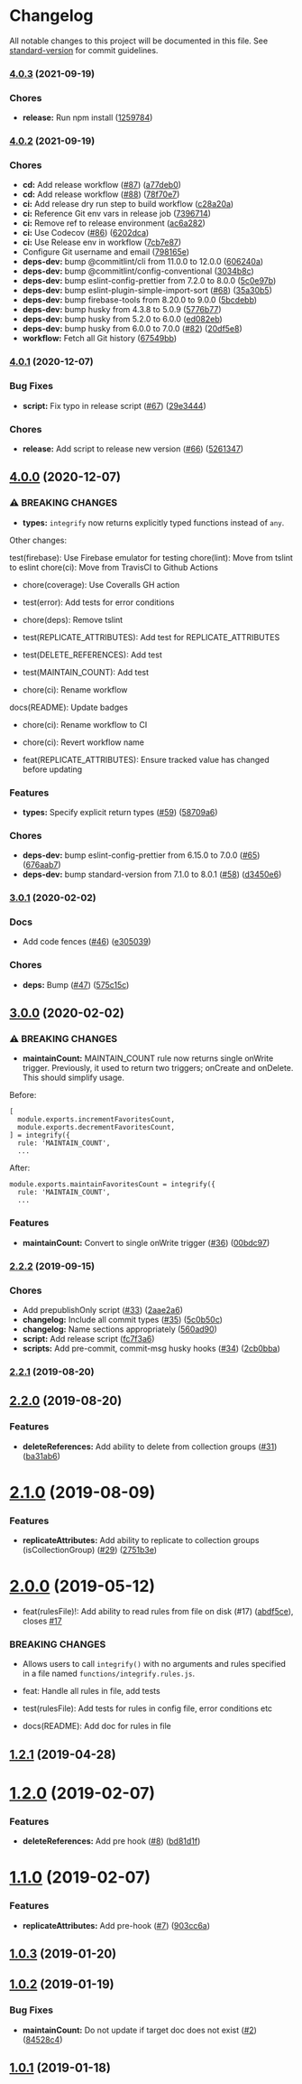 # Changelog

All notable changes to this project will be documented in this file. See [standard-version](https://github.com/conventional-changelog/standard-version) for commit guidelines.

### [4.0.3](https://github.com/anishkny/integrify/compare/v4.0.2...v4.0.3) (2021-09-19)


### Chores

* **release:** Run npm install ([1259784](https://github.com/anishkny/integrify/commit/1259784dd89b9bc3820c12b276347be53fdf15b8))

### [4.0.2](https://github.com/anishkny/integrify/compare/v4.0.1...v4.0.2) (2021-09-19)


### Chores

* **cd:** Add release workflow ([#87](https://github.com/anishkny/integrify/issues/87)) ([a77deb0](https://github.com/anishkny/integrify/commit/a77deb0af241097128b873429651f0715b715214))
* **cd:** Add release workflow ([#88](https://github.com/anishkny/integrify/issues/88)) ([78f70e7](https://github.com/anishkny/integrify/commit/78f70e7ab2a0d24b8c2e8f08de32ed98e5b91828))
* **ci:** Add release dry run step to build workflow ([c28a20a](https://github.com/anishkny/integrify/commit/c28a20a467bff3e6d8cebe576a97f34a61aeaea9))
* **ci:** Reference Git env vars in release job ([7396714](https://github.com/anishkny/integrify/commit/7396714de6975da65fb6ec15dc14101586675850))
* **ci:** Remove ref to release environment ([ac6a282](https://github.com/anishkny/integrify/commit/ac6a282c8691c94d854fd6ba8802cb896530e3ab))
* **ci:** Use Codecov ([#86](https://github.com/anishkny/integrify/issues/86)) ([6202dca](https://github.com/anishkny/integrify/commit/6202dcac0d9a083b3769d630eac8c1a407ef6783))
* **ci:** Use Release env in workflow ([7cb7e87](https://github.com/anishkny/integrify/commit/7cb7e874e2130ac401e17e39c0c6b80636e95ab6))
* Configure Git username and email ([798165e](https://github.com/anishkny/integrify/commit/798165e1dedf0931b10770cd82dc02ea591c65ca))
* **deps-dev:** bump @commitlint/cli from 11.0.0 to 12.0.0 ([606240a](https://github.com/anishkny/integrify/commit/606240a8516002db9d8a59cd10ed1dadd1b7a539))
* **deps-dev:** bump @commitlint/config-conventional ([3034b8c](https://github.com/anishkny/integrify/commit/3034b8c46c83690a59a3f92a919ba01ee367e48c))
* **deps-dev:** bump eslint-config-prettier from 7.2.0 to 8.0.0 ([5c0e97b](https://github.com/anishkny/integrify/commit/5c0e97b48270a7484e731d2a2bd8777f3382f197))
* **deps-dev:** bump eslint-plugin-simple-import-sort ([#68](https://github.com/anishkny/integrify/issues/68)) ([35a30b5](https://github.com/anishkny/integrify/commit/35a30b5711b529736e8a38a1a5781861505c8063))
* **deps-dev:** bump firebase-tools from 8.20.0 to 9.0.0 ([5bcdebb](https://github.com/anishkny/integrify/commit/5bcdebbc1b9cf98b6dddab4176339340077b4f7d))
* **deps-dev:** bump husky from 4.3.8 to 5.0.9 ([5776b77](https://github.com/anishkny/integrify/commit/5776b778789e5338f98ecce8f463f522807c0198))
* **deps-dev:** bump husky from 5.2.0 to 6.0.0 ([ed082eb](https://github.com/anishkny/integrify/commit/ed082eb86ae791413a507da6f012cbe5ea2d77f2))
* **deps-dev:** bump husky from 6.0.0 to 7.0.0 ([#82](https://github.com/anishkny/integrify/issues/82)) ([20df5e8](https://github.com/anishkny/integrify/commit/20df5e8846db29bf008fc2bb884182a0c55cf990))
* **workflow:** Fetch all Git history ([67549bb](https://github.com/anishkny/integrify/commit/67549bba727dc8879732fab45ee1891656f800b2))

### [4.0.1](https://github.com/anishkny/integrify/compare/v4.0.0...v4.0.1) (2020-12-07)


### Bug Fixes

* **script:** Fix typo in release script ([#67](https://github.com/anishkny/integrify/issues/67)) ([29e3444](https://github.com/anishkny/integrify/commit/29e344445fbde4f64d5b7971d2e83ec0bcaabe5d))


### Chores

* **release:** Add script to release new version ([#66](https://github.com/anishkny/integrify/issues/66)) ([5261347](https://github.com/anishkny/integrify/commit/5261347d14d48f98fb0a7c30333cd06a0ff22939))

## [4.0.0](https://github.com/anishkny/integrify/compare/v3.0.1...v4.0.0) (2020-12-07)


### ⚠ BREAKING CHANGES

* **types:** `integrify` now returns explicitly typed functions
instead of `any`.

Other changes:

test(firebase): Use Firebase emulator for testing
chore(lint): Move from tslint to eslint
chore(ci): Move from TravisCI to Github Actions

* chore(coverage): Use Coveralls GH action

* test(error): Add tests for error conditions

* chore(deps): Remove tslint

* test(REPLICATE_ATTRIBUTES): Add test for REPLICATE_ATTRIBUTES

* test(DELETE_REFERENCES): Add test

* test(MAINTAIN_COUNT): Add test

* chore(ci): Rename workflow

docs(README): Update badges

* chore(ci): Rename workflow to CI

* chore(ci): Revert workflow name

* feat(REPLICATE_ATTRIBUTES): Ensure tracked value has changed before updating

### Features

* **types:** Specify explicit return types ([#59](https://github.com/anishkny/integrify/issues/59)) ([58709a6](https://github.com/anishkny/integrify/commit/58709a6f4200315eae6e2d907099f1b7644de2e5))


### Chores

* **deps-dev:** bump eslint-config-prettier from 6.15.0 to 7.0.0 ([#65](https://github.com/anishkny/integrify/issues/65)) ([676aab7](https://github.com/anishkny/integrify/commit/676aab7cd578c7dbf7cca5d5814b6cf5affb6b53))
* **deps-dev:** bump standard-version from 7.1.0 to 8.0.1 ([#58](https://github.com/anishkny/integrify/issues/58)) ([d3450e6](https://github.com/anishkny/integrify/commit/d3450e65907ece4c5d87f7fcb1a0c38b807d11f0))

### [3.0.1](https://github.com/anishkny/integrify/compare/v3.0.0...v3.0.1) (2020-02-02)


### Docs

* Add code fences ([#46](https://github.com/anishkny/integrify/issues/46)) ([e305039](https://github.com/anishkny/integrify/commit/e3050398d525ad574d77a20b768410249bf1b995))


### Chores

* **deps:** Bump ([#47](https://github.com/anishkny/integrify/issues/47)) ([575c15c](https://github.com/anishkny/integrify/commit/575c15c73755dc9765c8826619a277a500b0416f))

## [3.0.0](https://github.com/anishkny/integrify/compare/v2.2.2...v3.0.0) (2020-02-02)


### ⚠ BREAKING CHANGES

* **maintainCount:** MAINTAIN_COUNT rule now returns single onWrite trigger.
Previously, it used to return two triggers; onCreate and onDelete.
This should simplify usage.

Before:

```
[
  module.exports.incrementFavoritesCount,
  module.exports.decrementFavoritesCount,
] = integrify({
  rule: 'MAINTAIN_COUNT',
  ...
```

After:

```
module.exports.maintainFavoritesCount = integrify({
  rule: 'MAINTAIN_COUNT',
  ...
```

### Features

* **maintainCount:** Convert to single onWrite trigger ([#36](https://github.com/anishkny/integrify/issues/36)) ([00bdc97](https://github.com/anishkny/integrify/commit/00bdc978b8663dd9d33cdd3e63299be6ef95bf94))

### [2.2.2](https://github.com/anishkny/integrify/compare/v2.2.1...v2.2.2) (2019-09-15)


### Chores

* Add prepublishOnly script ([#33](https://github.com/anishkny/integrify/issues/33)) ([2aae2a6](https://github.com/anishkny/integrify/commit/2aae2a6))
* **changelog:** Include all commit types ([#35](https://github.com/anishkny/integrify/issues/35)) ([5c0b50c](https://github.com/anishkny/integrify/commit/5c0b50c))
* **changelog:** Name sections appropriately ([560ad90](https://github.com/anishkny/integrify/commit/560ad90))
* **script:** Add release script ([fc7f3a6](https://github.com/anishkny/integrify/commit/fc7f3a6))
* **scripts:** Add pre-commit, commit-msg husky hooks ([#34](https://github.com/anishkny/integrify/issues/34)) ([2cb0bba](https://github.com/anishkny/integrify/commit/2cb0bba))

### [2.2.1](https://github.com/anishkny/integrify/compare/v2.2.0...v2.2.1) (2019-08-20)

## [2.2.0](https://github.com/anishkny/integrify/compare/v2.1.0...v2.2.0) (2019-08-20)


### Features

* **deleteReferences:** Add ability to delete from collection groups ([#31](https://github.com/anishkny/integrify/issues/31)) ([ba31ab6](https://github.com/anishkny/integrify/commit/ba31ab6))

# [2.1.0](https://github.com/anishkny/integrify/compare/v2.0.0...v2.1.0) (2019-08-09)


### Features

* **replicateAttributes:** Add ability to replicate to collection groups (isCollectionGroup) ([#29](https://github.com/anishkny/integrify/issues/29)) ([2751b3e](https://github.com/anishkny/integrify/commit/2751b3e))



# [2.0.0](https://github.com/anishkny/integrify/compare/v1.2.1...v2.0.0) (2019-05-12)


* feat(rulesFile)!: Add ability to read rules from file on disk (#17) ([abdf5ce](https://github.com/anishkny/integrify/commit/abdf5ce)), closes [#17](https://github.com/anishkny/integrify/issues/17)


### BREAKING CHANGES

* Allows users to call `integrify()` with no arguments and rules specified in a file named `functions/integrify.rules.js`.

* feat: Handle all rules in file, add tests

* test(rulesFile): Add tests for rules in config file, error conditions etc

* docs(README): Add doc for rules in file



## [1.2.1](https://github.com/anishkny/integrify/compare/v1.2.0...v1.2.1) (2019-04-28)



<a name="1.2.0"></a>
# [1.2.0](https://github.com/anishkny/integrify/compare/v1.1.0...v1.2.0) (2019-02-07)


### Features

* **deleteReferences:** Add pre hook ([#8](https://github.com/anishkny/integrify/issues/8)) ([bd81d1f](https://github.com/anishkny/integrify/commit/bd81d1f))



<a name="1.1.0"></a>
# [1.1.0](https://github.com/anishkny/integrify/compare/v1.0.3...v1.1.0) (2019-02-07)


### Features

* **replicateAttributes:** Add pre-hook ([#7](https://github.com/anishkny/integrify/issues/7)) ([903cc6a](https://github.com/anishkny/integrify/commit/903cc6a))



<a name="1.0.3"></a>
## [1.0.3](https://github.com/anishkny/integrify/compare/v1.0.2...v1.0.3) (2019-01-20)



<a name="1.0.2"></a>
## [1.0.2](https://github.com/anishkny/integrify/compare/v1.0.1...v1.0.2) (2019-01-19)


### Bug Fixes

* **maintainCount:** Do not update if target doc does not exist ([#2](https://github.com/anishkny/integrify/issues/2)) ([84528c4](https://github.com/anishkny/integrify/commit/84528c4))



<a name="1.0.1"></a>
## [1.0.1](https://github.com/anishkny/integrify/compare/v1.0.0...v1.0.1) (2019-01-18)
